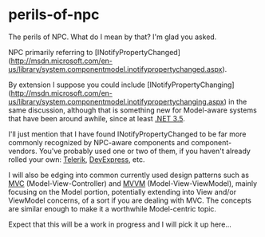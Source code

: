 perils-of-npc
=============

The perils of NPC. What do I mean by that? I'm glad you asked.

NPC primarily referring to [INotifyPropertyChanged]
(http://msdn.microsoft.com/en-us/library/system.componentmodel.inotifypropertychanged.aspx).

By extension I suppose you could include [INotifyPropertyChanging]
(http://msdn.microsoft.com/en-us/library/system.componentmodel.inotifypropertychanging.aspx)
in the same discussion, although that is something new for Model-aware systems that have been
around awhile, since at least [.NET 3.5](http://en.wikipedia.org/wiki/.NET_Framework).

I'll just mention that I have found INotifyPropertyChanged to be far more commonly
recognized by NPC-aware components and component-vendors. You've probably used one
or two of them, if you haven't already rolled your own: [Telerik](http://www.telerik.com/),
[DevExpress](http://www.devexpress.com/), etc.

I will also be edging into common currently used design patterns such as
[MVC](http://en.wikipedia.org/wiki/Model_view_controller) (Model-View-Controller)
and [MVVM](http://en.wikipedia.org/wiki/Model_View_ViewModel) (Model-View-ViewModel),
mainly focusing on the Model portion, potentially extending into View and/or ViewModel
concerns, of a sort if you are dealing with MVC. The concepts are similar enough to
make it a worthwhile Model-centric topic.

Expect that this will be a work in progress and I will pick it up here...
